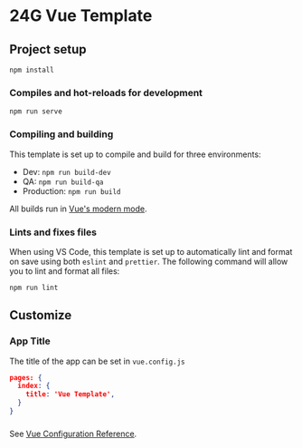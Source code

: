 # 24G Vue Template

## Project setup

```
npm install
```

### Compiles and hot-reloads for development
```
npm run serve
```

### Compiling and building

This template is set up to compile and build for three environments:

- Dev: `npm run build-dev`
- QA: `npm run build-qa`
- Production: `npm run build`

All builds run in [Vue's modern mode](https://cli.vuejs.org/guide/browser-compatibility.html#modern-mode).

### Lints and fixes files

When using VS Code, this template is set up to automatically lint and format on save using both `eslint` and `prettier`. The following command will allow you to lint and format all files:

```
npm run lint
```

## Customize

### App Title

The title of the app can be set in `vue.config.js`

```json
pages: {
  index: {
    title: 'Vue Template',
  }
}
```

###

See [Vue Configuration Reference](https://cli.vuejs.org/config/).
